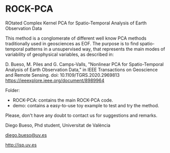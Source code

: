 # ROCK-PCA
ROtated Complex Kernel PCA for Spatio-Temporal Analysis of Earth Observation Data

This method is a conglomerate of different well know PCA methods traditionally used in geosciences as EOF.
The purpose is to find spatio-temporal patterns in a unsupervised way, that represents the main modes of variability of geophysical variables, as described in:

D. Bueso, M. Piles and G. Camps-Valls, "Nonlinear PCA for Spatio-Temporal Analysis of Earth Observation Data," in IEEE Transactions on Geoscience and Remote Sensing. doi: 10.1109/TGRS.2020.2969813  
https://ieeexplore.ieee.org/document/8989964

Folder:
- ROCK-PCA: contains the main ROCK-PCA code.
- demo: contains a easy-to-use toy example to test and try the method.

Please, don't have any doubt to contact us for suggestions and remarks.

Diego Bueso, Phd student, Universitat de València

diego.bueso@uv.es

http://isp.uv.es
